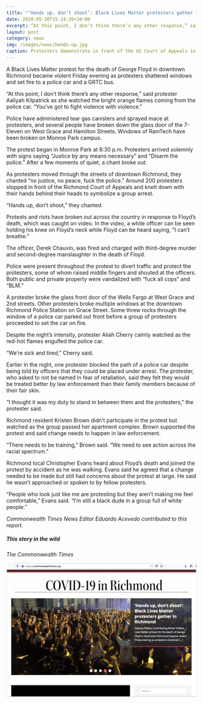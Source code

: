 ```yaml
---
title: "‘Hands up, don’t shoot’: Black Lives Matter protesters gather in Richmond"
date: 2020-05-30T15:14:39+10:00
excerpt: “At this point, I don’t think there’s any other response,” said protester Aaliyah Kilpatrick as she watched the bright orange flames coming from the police car. “You’ve got to fight violence with violence.”
layout: post
category: news
img: /images/news/hands-up.jpg
caption: Protesters demonstrate in front of the US Court of Appeals in Richmond (Zachary Klosko/Commonwealth Times)
---
```


A Black Lives Matter protest for the death of George Floyd in downtown Richmond became violent Friday evening as protesters shattered windows and set fire to a police car and a GRTC bus.

“At this point, I don’t think there’s any other response,” said protester Aaliyah Kilpatrick as she watched the bright orange flames coming from the police car. “You’ve got to fight violence with violence.”

Police have administered tear gas canisters and sprayed mace at protesters, and several people have broken down the glass door of the 7-Eleven on West Grace and Hamilton Streets. Windows of RamTech have been broken on Monroe Park campus.

The protest began in Monroe Park at 8:30 p.m. Protesters arrived solemnly with signs saying “Justice by any means necessary” and “Disarm the police.” After a few moments of quiet, a chant broke out.

As protesters moved through the streets of downtown Richmond, they chanted “no justice, no peace, fuck the police.” Around 200 protesters stopped in front of the Richmond Court of Appeals and knelt down with their hands behind their heads to symbolize a group arrest.

“Hands up, don’t shoot,” they chanted.

Protests and riots have broken out across the country in response to Floyd’s death, which was caught on video. In the video, a white officer can be seen holding his knee on Floyd’s neck while Floyd can be heard saying, “I can’t breathe.”

The officer, Derek Chauvin, was fired and charged with third-degree murder and second-degree manslaughter in the death of Floyd.

Police were present throughout the protest to divert traffic and protect the protesters, some of whom raised middle fingers and shouted at the officers. Both public and private property were vandalized with “fuck all cops” and “BLM.”

A protester broke the glass front door of the Wells Fargo at West Grace and 2nd streets. Other protesters broke multiple windows at the downtown Richmond Police Station on Grace Street. Some threw rocks through the window of a police car parked out front before a group of protesters proceeded to set the car on fire.

Despite the night’s intensity, protester Aliah Cherry calmly watched as the red-hot flames engulfed the police car.

“We’re sick and tired,” Cherry said.

Earlier in the night, one protester blocked the path of a police car despite being told by officers that they could be placed under arrest. The protester, who asked to not be named in fear of retaliation, said they felt they would be treated better by law enforcement than their family members because of their fair skin.

“I thought it was my duty to stand in between them and the protesters,” the protester said.

Richmond resident Kristen Brown didn’t participate in the protest but watched as the group passed her apartment complex. Brown supported the protest and said change needs to happen in law enforcement.

“There needs to be training,” Brown said. “We need to see action across the racial spectrum.”

Richmond local Christopher Evans heard about Floyd’s death and joined the protest by accident as he was walking. Evans said he agreed that a change needed to be made but still had concerns about the protest at large. He said he wasn’t approached or spoken to by fellow protesters.

“People who look just like me are protesting but they aren’t making me feel comfortable,” Evans said. “I’m still a black dude in a group full of white people.”

*Commonwealth Times News Editor Eduardo Acevedo contributed to this report.*

##### This story in the wild

*The Commonwealth Times*

![](/images/news/blm-hands-up.png)
